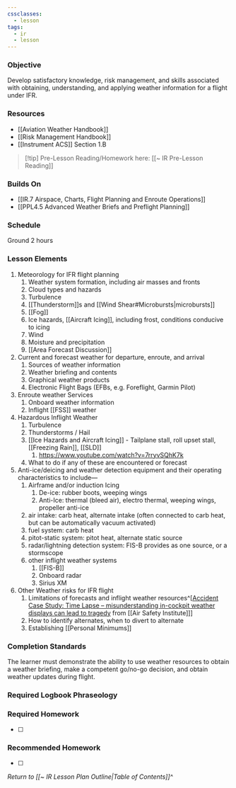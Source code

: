 ```yaml
---
cssclasses:
  - lesson
tags:
  - ir
  - lesson
---
```

### Objective
Develop satisfactory knowledge, risk management, and skills associated with obtaining, understanding, and applying weather information for a flight under IFR. 

### Resources
- [[Aviation Weather Handbook]]
- [[Risk Management Handbook]]
- [[Instrument ACS]] Section 1.B

> [!tip] Pre-Lesson Reading/Homework here: [[~ IR Pre-Lesson Reading]]

### Builds On
- [[IR.7 Airspace, Charts, Flight Planning and Enroute Operations]]
- [[PPL4.5 Advanced Weather Briefs and Preflight Planning]]

### Schedule
Ground 2 hours 

### Lesson Elements
1. Meteorology for IFR flight planning 
	1. Weather system formation, including air masses and fronts 
	2. Cloud types and hazards 
	3. Turbulence 
	4. [[Thunderstorm]]s and [[Wind Shear#Microbursts|microbursts]] 
	5. [[Fog]]
	6. Ice hazards, [[Aircraft Icing]], including frost, conditions conducive to icing
	7. Wind 
	8. Moisture and precipitation 
	9. [[Area Forecast Discussion]]
2. Current and forecast weather for departure, enroute, and arrival
	1. Sources of weather information 
	2. Weather briefing and contents 
	3. Graphical weather products 
	4. Electronic Flight Bags (EFBs, e.g. Foreflight, Garmin Pilot) 
3. Enroute weather Services 
	1. Onboard weather information 
	2. Inflight [[FSS]] weather 
4. Hazardous Inflight Weather
	1. Turbulence
	2. Thunderstorms / Hail
	3. [[Ice Hazards and Aircraft Icing]] - Tailplane stall, roll upset stall, [[Freezing Rain]], [[SLD]]
		1. https://www.youtube.com/watch?v=7rryvSQhK7k
	4. What to do if any of these are encountered or forecast
5. Anti-ice/deicing and weather detection equipment and their operating characteristics to include—
	1. Airframe and/or induction Icing
		1. De-ice: rubber boots, weeping wings
		2. Anti-Ice: thermal (bleed air), electro thermal, weeping wings, propeller anti-ice
	2. air intake: carb heat, alternate intake (often connected to carb heat, but can be automatically vacuum activated)
	3. fuel system: carb heat
	4. pitot-static system: pitot heat, alternate static source
	5. radar/lightning detection system: FIS-B provides as one source, or a stormscope
	6. other inflight weather systems
		1. [[FIS-B]] 
		2. Onboard radar
		3. Sirius XM
6. Other Weather risks for IFR flight 
	1. Limitations of forecasts and inflight weather resources^[[Accident Case Study: Time Lapse – misunderstanding in-cockpit weather displays can lead to tragedy](https://www.youtube.com/watch?v=83uvKWJS2os) from [[Air Safety Institute]]]
	2. How to identify alternates, when to divert to alternate 
	3. Establishing [[Personal Minimums]]

### Completion Standards
The learner must demonstrate the ability to use weather resources to obtain a weather briefing, make a competent go/no-go decision, and obtain weather updates during flight. 

### Required Logbook Phraseology

### Required Homework
- [ ] 

### Recommended Homework
- [ ] 

*Return to [[~ IR Lesson Plan Outline|Table of Contents]]^*